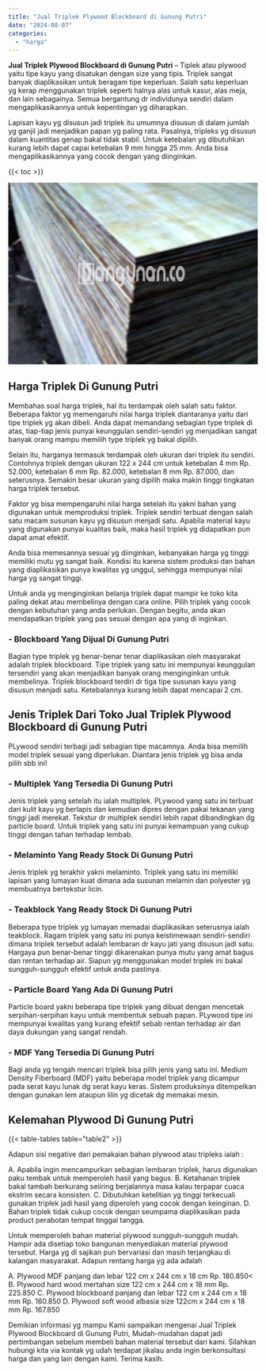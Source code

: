 ```yaml
---
title: "Jual Triplek Plywood Blockboard di Gunung Putri"
date: "2024-08-07"
categories: 
  - "harga"
---
```


**Jual Triplek Plywood Blockboard di Gunung Putri** – Tiplek atau plywood yaitu tipe kayu yang disatukan dengan size yang tipis. Triplek sangat banyak diaplikasikan untuk beragam tipe keperluan. Salah satu keperluan yg kerap menggunakan triplek seperti halnya alas untuk kasur, alas meja, dan lain sebagainya. Semua bergantung dr individunya sendiri dalam mengaplikasikannya untuk kepentingan yg diharapkan.

Lapisan kayu yg disusun jadi triplek itu umumnya disusun di dalam jumlah yg ganjil jadi menjadikan papan yg paling rata. Pasalnya, tripleks yg disusun dalam kuantitas genap bakal tidak stabil. Untuk ketebalan yg dibutuhkan kurang lebih dapat capai ketebalan 9 mm hingga 25 mm. Anda bisa mengaplikasikannya yang cocok dengan yang diinginkan.

{{< toc >}}

![Jual Triplek Plywood Blockboard di Gunung Putri](/images/jual-triplek-murah-40.png)

## Harga Triplek Di Gunung Putri

Membahas soal harga triplek, hal itu terdampak oleh salah satu faktor. Beberapa faktor yg memengaruhi nilai harga triplek diantaranya yaitu dari tipe triplek yg akan dibeli. Anda dapat memandang sebagian type triplek di atas, tiap-tiap jenis punyai keunggulan sendiri-sendiri yg menjadikan sangat banyak orang mampu memilih type triplek yg bakal dipilih.

Selain itu, harganya termasuk terdampak oleh ukuran dari triplek itu sendiri. Contohnya triplek dengan ukuran 122 x 244 cm untuk ketebalan 4 mm Rp. 52.000, ketebalan 6 mm Rp. 82.000, ketebalan 8 mm Rp. 87.000, dan seterusnya. Semakin besar ukuran yang dipilih maka makin tinggi tingkatan harga triplek tersebut.

Faktor yg bisa mempengaruhi nilai harga setelah itu yakni bahan yang digunakan untuk memproduksi triplek. Triplek sendiri terbuat dengan salah satu macam susunan kayu yg disusun menjadi satu. Apabila material kayu yang digunakan punyai kualitas baik, maka hasil triplek yg didapatkan pun dapat amat efektif.

Anda bisa memesannya sesuai yg diinginkan, kebanyakan harga yg tinggi memiliki mutu yg sangat baik. Kondisi itu karena sistem produksi dan bahan yang diaplikasikan punya kwalitas yg unggul, sehingga mempunyai nilai harga yg sangat tinggi.

Untuk anda yg menginginkan belanja triplek dapat mampir ke toko kita paling dekat atau membelinya dengan cara online. Pilih triplek yang cocok dengan kebutuhan yang anda perlukan. Dengan begitu, anda akan mendapatkan triplek yang pas sesuai dengan apa yang di inginkan.

### \- Blockboard Yang Dijual Di Gunung Putri

Bagian type triplek yg benar-benar tenar diaplikasikan oleh masyarakat adalah triplek blockboard. Tipe triplek yang satu ini mempunyai keunggulan tersendiri yang akan menjadikan banyak orang menginginkan untuk membelinya. Triplek blockboard terdiri dr tiga tipe susunan kayu yang disusun menjadi satu. Ketebalannya kurang lebih dapat mencapai 2 cm.

## Jenis Triplek Dari Toko Jual Triplek Plywood Blockboard di Gunung Putri

PLywood sendiri terbagi jadi sebagian tipe macamnya. Anda bisa memilih model triplek sesuai yang diperlukan. Diantara jenis triplek yg bisa anda pilih sbb ini!

### \- Multiplek Yang Tersedia Di Gunung Putri

Jenis triplek yang setelah itu ialah multiplek. PLywood yang satu ini terbuat dari kulit kayu yg berlapis dan kemudian dipres dengan pakai tekanan yang tinggi jadi merekat. Tekstur dr multiplek sendiri lebih rapat dibandingkan dg particle board. Untuk triplek yang satu ini punyai kemampuan yang cukup tinggi dengan tahan terhadap lembab.

### \- Melaminto Yang Ready Stock Di Gunung Putri

Jenis triplek yg terakhir yakni melaminto. Triplek yang satu ini memiliki lapisan yang lumayan kuat dimana ada susunan melamin dan polyester yg membuatnya bertekstur licin.

### \- Teakblock Yang Ready Stock Di Gunung Putri

Beberapa type triplek yg lumayan memadai diaplikasikan seterusnya ialah teakblock. Ragam triplek yang satu ini punya keistimewaan sendiri-sendiri dimana triplek tersebut adalah lembaran dr kayu jati yang disusun jadi satu. Hargaya pun benar-benar tinggi dikarenakan punya mutu yang amat bagus dan rentan terhadap air. Siapun yg menggunakan model triplek ini bakal sungguh-sungguh efektif untuk anda pastinya.

### \- Particle Board Yang Ada Di Gunung Putri

Particle board yakni beberapa tipe triplek yang dibuat dengan mencetak serpihan-serpihan kayu untuk membentuk sebuah papan. PLywood tipe ini mempunyai kwalitas yang kurang efektif sebab rentan terhadap air dan daya dukungan yang sangat rendah.

### \- MDF Yang Tersedia Di Gunung Putri

Bagi anda yg tengah mencari triplek bisa pilih jenis yang satu ini. Medium Density Fiberboard (MDF) yaitu beberapa model triplek yang dicampur pada serat kayu lunak dg serat kayu keras. Sistem produksinya ditempelkan dengan gunakan lem ataupun lilin yg dicetak dg memakai mesin.

## Kelemahan Plywood Di Gunung Putri

{{< table-tables table="table2" >}}

Adapun sisi negative dari pemakaian bahan plywood atau tripleks ialah :

A. Apabila ingin mencampurkan sebagian lembaran triplek, harus digunakan paku tembak untuk memperoleh hasil yang bagus. B. Ketahanan triplek bakal tambah berkurang seiiring berjalannya masa kalau terpapar cuaca ekstrim secara konsisten. C. Dibutuhkan ketelitian yg tinggi terkecuali gunakan triplek jadi hasil yang diperoleh yang cocok dengan keinginan. D. Bahan triplek tidak cukup cocok dengan seumpama diaplikasikan pada product perabotan tempat tinggal tangga.

Untuk memperoleh bahan material plywood sungguh-sungguh mudah. Hampir ada disetiap toko bangunan menyediakan material plywood tersebut. Harga yg di sajikan pun bervariasi dan masih terjangkau di kalangan masyarakat. Adapun rentang harga yg ada adalah

A. Plywood MDF panjang dan lebar 122 cm x 244 cm x 18 cm Rp. 180.850< B. Plywood hard wood mertahan size 122 cm x 244 cm x 18 mm Rp. 225.850 C. Plywood blockboard panjang dan lebar 122 cm x 244 cm x 18 mm Rp. 160.850 D. Plywood soft wood albasia size 122cm x 244 cm x 18 mm Rp. 167.850

Demikian informasi yg mampu Kami sampaikan mengenai Jual Triplek Plywood Blockboard di Gunung Putri, Mudah-mudahan dapat jadi pertimbangan sebelum membeli bahan material tersebut dari kami. Silahkan hubungi kita via kontak yg udah terdapat jikalau anda ingin berkonsultasi harga dan yang lain dengan kami. Terima kasih.
